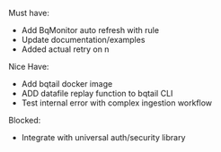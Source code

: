 
Must have:
- Add BqMonitor auto refresh with rule
- Update documentation/examples
- Added actual retry on n
    
Nice Have:
- Add bqtail docker image
- ADD datafile replay function to bqtail CLI
- Test internal error with complex ingestion workflow

Blocked:
- Integrate with universal auth/security library
